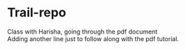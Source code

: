 # Trail-repo
Class with Harisha, going through the pdf document <br>
Adding another line just to follow along with the pdf tutorial.
